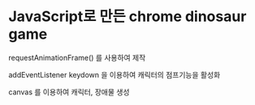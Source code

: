 # JavaScript로 만든 chrome dinosaur game

requestAnimationFrame() 를 사용하여 제작

addEventListener keydown 을 이용하여 캐릭터의 점프기능을 활성화

canvas 를 이용하여 캐릭터, 장애물 생성
